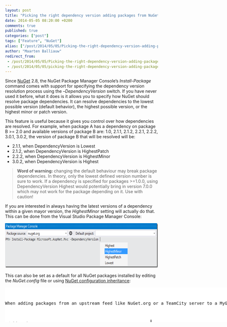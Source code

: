 ```yaml
---
layout: post
title: "Picking the right dependency version adding packages from NuGet.org"
date: 2014-05-05 08:20:00 +0200
comments: true
published: true
categories: ["post"]
tags: ["Feature", "NuGet"]
alias: ["/post/2014/05/05/Picking-the-right-dependency-version-adding-packages-from-NuGet.aspx", "/post/2014/05/05/picking-the-right-dependency-version-adding-packages-from-nuget.aspx"]
author: "Maarten Balliauw"
redirect_from:
 - /post/2014/05/05/Picking-the-right-dependency-version-adding-packages-from-NuGet.aspx.html
 - /post/2014/05/05/picking-the-right-dependency-version-adding-packages-from-nuget.aspx.html
---
```


<p>Since <a href="http://www.nuget.org">NuGet</a> 2.8, the NuGet Package Manager Console’s <em>Install-Package</em> command comes with support for specifying the dependency version resolution process using the –<em>DependencyVersion</em> switch. If you have never used it before, what it does is it allows you to specify how NuGet should resolve package dependencies. It can resolve dependencies to the lowest possible version (default behavior), the highest possible version, or the highest minor or patch version.</p> <p>This feature is useful because it gives you control over how dependencies are resolved. For example, when package A has a dependency on package B &gt;= 2.0 and available versions of package B are: 1.0, 2.1.1, 2.1.2, 2.2.1, 2.2.2, 3.0.1, 3.0.2, the version of package B that will be resolved will be:</p> <ul> <li>2.1.1, when DependencyVersion is Lowest</li> <li>2.1.2, when DependencyVersion is HighestPatch</li> <li>2.2.2, when DependencyVersion is HighestMinor</li> <li>3.0.2, when DependencyVersion is Highest</li></ul> 

<blockquote><strong>Word of warning: </strong>changing the default behaviour&nbsp;may break package dependencies. In theory, only the lowest defined version number is sure to work. If a dependency is specified for packages &gt;=1.0.0, using DependencyVersion Highest would potentially bring in version 7.0.0 which may not work for the package depending on it. Use with caution!

</blockquote>

<p>If you are interested in always having the latest versions of a dependency within a given mayor version, the <em>HighestMinor</em> setting will actually do that. This can be done from the Visual Studio Package Manager Console:</p> <p><a href="/images/image_95.png"><img width="680" height="147" title="image" style="border: 0px currentColor; border-image: none; padding-top: 0px; padding-right: 0px; padding-left: 0px; display: inline; background-image: none;" alt="NuGet select dependency version resolution strategy" src="/images/image_thumb_93.png" border="0"></a></p> <p>This can also be set as a default for all NuGet packages installed by editing the <em>NuGet.config</em> file or using <a href="http://blog.maartenballiauw.be/post/2014/03/11/NuGet-Configuration-File-inheritance-is-awesome.aspx">NuGet configuration inheritance</a>:</p> <div class="wlWriterEditableSmartContent" id="scid:9D7513F9-C04C-4721-824A-2B34F0212519:ffec70ef-b2b0-4a2f-b20c-a0e9ef1effd7" style="margin: 0px; padding: 0px; float: none; display: inline;"><pre style="width: 836px; height: 114px; overflow: auto; background-color: white;"><div><!--

Code highlighting produced by Actipro CodeHighlighter (freeware)
http://www.CodeHighlighter.com/

--><span style="color: rgb(0, 0, 255);">&lt;</span><span style="color: rgb(128, 0, 0);">configuration</span><span style="color: rgb(0, 0, 255);">&gt;</span><span style="color: rgb(0, 0, 0);">
  </span><span style="color: rgb(0, 0, 255);">&lt;</span><span style="color: rgb(128, 0, 0);">config</span><span style="color: rgb(0, 0, 255);">&gt;</span><span style="color: rgb(0, 0, 0);">
    </span><span style="color: rgb(0, 0, 255);">&lt;</span><span style="color: rgb(128, 0, 0);">add </span><span style="color: rgb(255, 0, 0);">key</span><span style="color: rgb(0, 0, 255);">="DependencyVersion"</span><span style="color: rgb(255, 0, 0);"> value</span><span style="color: rgb(0, 0, 255);">="HighestPatch"</span><span style="color: rgb(255, 0, 0);"> </span><span style="color: rgb(0, 0, 255);">/&gt;</span><span style="color: rgb(0, 0, 0);">
  </span><span style="color: rgb(0, 0, 255);">&lt;/</span><span style="color: rgb(128, 0, 0);">config</span><span style="color: rgb(0, 0, 255);">&gt;</span><span style="color: rgb(0, 0, 0);">
</span><span style="color: rgb(0, 0, 255);">&lt;/</span><span style="color: rgb(128, 0, 0);">configuration</span><span style="color: rgb(0, 0, 255);">&gt;</span></div></pre><!-- Code inserted with Steve Dunn's Windows Live Writer Code Formatter Plugin.  http://dunnhq.com --></div>
<p>When adding packages from an upstream feed like NuGet.org or a TeamCity server to a MyGet feed, this setting is available as well:</p>
<p><a href="/images/image_96.png"><img width="484" height="413" title="Specify DependencyVersion switch with MyGet" style="border: 0px currentColor; border-image: none; padding-top: 0px; padding-right: 0px; padding-left: 0px; display: inline; background-image: none;" alt="Specify DependencyVersion switch with MyGet" src="/images/image_thumb_94.png" border="0"></a></p>
<p>This should greatly help in getting your preferred packages installed instead of having to install and manually update dependency versions to the required version for your project. For more information about the DependencyVersion switch, do check the <a href="http://docs.nuget.org/docs/reference/package-manager-console-powershell-reference#Install-Package">NuGet documentation</a>.</p>
<p><em>Happy packaging!</em></p>



